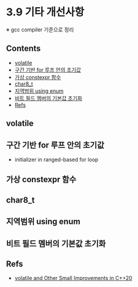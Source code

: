 <!-- markdownlint-disable-file MD042 MD037 -->
# 3.9 기타 개선사항

※ gcc compiler 기준으로 정리

## Contents

- [volatile](#volatile)
- [구간 기반 for 루프 안의 초기값](#구간-기반-for-루프-안의-초기값)
- [가상 constexpr 함수](#가상-constexpr-함수)
- [char8_t](#char8_t)
- [지역범위 using enum](#비트-필드-멤버의-기본값-초기화)
- [비트 필드 멤버의 기본값 초기화](#비트-필드-멤버의-기본값-초기화)
- [Refs](#refs)

## volatile

## 구간 기반 for 루프 안의 초기값

- initializer in ranged-based for loop

## 가상 constexpr 함수

## char8_t

## 지역범위 using enum

## 비트 필드 멤버의 기본값 초기화

## Refs

- [volatile and Other Small Improvements in C++20](https://www.modernescpp.com/index.php/volatile-and-other-small-improvements-in-c-20)
